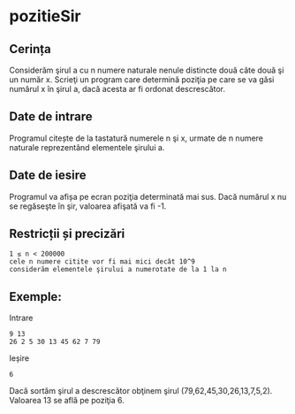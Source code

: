 # pozitieSir

## Cerința

Considerăm şirul a cu n numere naturale nenule distincte două câte două şi un număr x. Scrieţi un program care determină poziţia pe care se va găsi numărul x în şirul a, dacă acesta ar fi ordonat descrescător.

## Date de intrare

Programul citește de la tastatură numerele n şi x, urmate de n numere naturale reprezentând elementele şirului a.

## Date de iesire

Programul va afișa pe ecran poziţia determinată mai sus. Dacă numărul x nu se regăseşte în şir, valoarea afişată va fi -1.

## Restricții și precizări

    1 ≤ n < 200000
    cele n numere citite vor fi mai mici decât 10^9
    considerăm elementele şirului a numerotate de la 1 la n

## Exemple:

Intrare

    9 13
    26 2 5 30 13 45 62 7 79

Ieșire

    6

Dacă sortăm şirul a descrescător obţinem şirul (79,62,45,30,26,13,7,5,2). Valoarea 13 se află pe poziţia 6.
